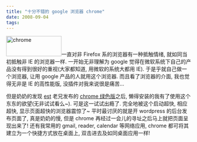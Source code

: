 ```yaml
---
title: "十分不错的 google 浏览器 chrome"
date: 2008-09-04
tags:
---
```


<a href="http://www.google.com/chrome"><img class="alignleft" title="chrome" src="http://www.google.com/chrome/intl/zh-CN/images/logo_sm.jpg" alt="chrome" width="150" height="55" /></a>一直对非 Firefox 系的浏览器有一种抵触情绪, 就如同当初抵触非 IE 的浏览器一样. 一开始无非理解为 google 觉得在微软系统下自己的产品没有得到很好的重视(大家都知道, 用微软的系统大都用 IE). 于是乎就自己做一个浏览器, 让用 google 产品的人就用这个浏览器. 而且看了浏览器的介面, 我也觉得无非是 IE 的高性能版, 没插件对我来说很是痛苦...

但是奶奶的发现 <a href="http://initiative.yo2.cn/">est</a> 老兄发布的 <a href="http://initiative.yo2.cn/archives/631785">chrome 绿色版</a>之后, 懒得安装的我有了使用这个东东的欲望(无非试试看么~). 可是这一试试出瘾了. 完全地被这个启动超快, 相应超快, 显示页面超快的浏览器震惊了~ 平时最讨厌的就是开 wordpress 的后台发布页面了, 真是奶奶的慢, 但是 chrome 再经过一会儿的寻址之后马上就把页面呈现出来了! 还有我常用的 gmail, reader, calendar 等网络应用, chrome 都可将其建立为一个快捷方式放在桌面上, 双击进去及如同桌面应用一样!
